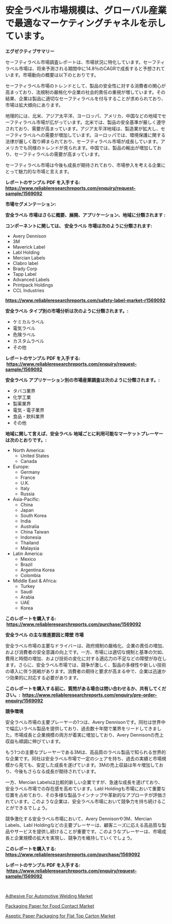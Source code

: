 <p><h1>安全ラベル市場規模は、グローバル産業で最適なマーケティングチャネルを示しています。</h1></p><p><strong>エグゼクティブサマリー</strong></p>
<p><p>セーフティラベル市場調査レポートは、市場状況に特化しています。セーフティラベル市場は、将来予測される期間中に14.8％のCAGRで成長すると予想されています。市場動向の概要は以下のとおりです。 </p><p>セーフティラベル市場のトレンドとして、製品の安全性に対する消費者の関心が高まっており、法規制の厳格化や企業の社会的責任の重視が増しています。その結果、企業は製品に適切なセーフティラベルを付与することが求められており、市場は拡大傾向にあります。</p><p>地理的には、北米、アジア太平洋、ヨーロッパ、アメリカ、中国などの地域でセーフティラベル市場が広がっています。北米では、製品の安全基準が厳しく遵守されており、需要が高まっています。アジア太平洋地域は、製造業が拡大し、セーフティラベルへの需要が増加しています。ヨーロッパでは、環境保護に関する法律が厳しく取り締まられており、セーフティラベル市場が成長しています。アメリカでも同様のトレンドが見られます。中国では、製品の輸出が増加しており、セーフティラベルの需要が高まっています。</p><p>セーフティラベル市場は今後も成長が期待されており、市場参入を考える企業にとって魅力的な市場と言えます。</p></p>
<p><strong>レポートのサンプル PDF を入手する: <a href="https://www.reliableresearchreports.com/enquiry/request-sample/1569092">https://www.reliableresearchreports.com/enquiry/request-sample/1569092</a></strong></p>
<p><strong>市場セグメンテーション:</strong></p>
<p><strong> 安全ラベル 市場はさらに概要、展開、アプリケーション、地域に分類されます :</strong></p>
<p><strong>コンポーネントに関しては、 安全ラベル 市場は次のように分類されます: &nbsp;</strong></p>
<p><ul><li>Avery Dennison</li><li>3M</li><li>Maverick Label</li><li>Labl Holding</li><li>Mercian Labels</li><li>Clabro label</li><li>Brady Corp</li><li>Tapp Label</li><li>Advanced Labels</li><li>Printpack Holdings</li><li>CCL Industries</li></ul></p>
<p><strong><a href="https://www.reliableresearchreports.com/safety-label-market-r1569092">https://www.reliableresearchreports.com/safety-label-market-r1569092</a></strong></p>
<p><strong> 安全ラベル タイプ別の市場分析は次のように分類されます。:</strong></p>
<p><ul><li>ケミカルラベル</li><li>電気ラベル</li><li>危険ラベル</li><li>カスタムラベル</li><li>その他</li></ul></p>
<p><strong>レポートのサンプル PDF を入手する: &nbsp;<a href="https://www.reliableresearchreports.com/enquiry/request-sample/1569092">https://www.reliableresearchreports.com/enquiry/request-sample/1569092</a></strong></p>
<p><strong> 安全ラベル アプリケーション別の市場産業調査は次のように分類されます。:</strong></p>
<p><ul><li>タバコ業界</li><li>化学工業</li><li>製薬業界</li><li>電気・電子業界</li><li>食品・飲料業界</li><li>その他</li></ul></p>
<p><strong>地域に関して言えば、安全ラベル 地域ごとに利用可能なマーケットプレーヤーは次のとおりです。:</strong></p>
<p><ul>
    <li>
        North America:
        <ul>
            <li>United States</li>
            <li>Canada</li>
        </ul>
    </li>
    <li>
        Europe:
        <ul>
            <li>Germany</li>
            <li>France</li>
            <li>U.K.</li>
            <li>Italy</li>
            <li>Russia</li>
        </ul>
    </li>
    <li>
        Asia-Pacific:
        <ul>
            <li>China</li>
            <li>Japan</li>
            <li>South Korea</li>
            <li>India</li>
            <li>Australia</li>
            <li>China Taiwan</li>
            <li>Indonesia</li>
            <li>Thailand</li>
            <li>Malaysia</li>
        </ul>
    </li>
    <li>
        Latin America:
        <ul>
            <li>Mexico</li>
            <li>Brazil</li>
            <li>Argentina Korea</li>
            <li>Colombia</li>
        </ul>
    </li>
    <li>
        Middle East & Africa:
        <ul>
            <li>Turkey</li>
            <li>Saudi</li>
            <li>Arabia</li>
            <li>UAE</li>
            <li>Korea</li>
        </ul>
    </li>
    </ul></p>
<p><strong>このレポートを購入する: &nbsp;<a href="https://www.reliableresearchreports.com/purchase/1569092">https://www.reliableresearchreports.com/purchase/1569092</a></strong></p>
<p><strong>安全ラベル の主な推進要因と障壁 市場</strong></p>
<p><p>安全ラベル市場の主要なドライバーは、政府規制の厳格化、企業の責任の増加、および消費者の安全意識の向上です。一方、市場には適切な規制と基準の欠如、費用と時間の増加、および技術の変化に対する適応力の不足などの障壁が存在します。さらに、安全ラベル市場では、競争が激しく、製品の多様性や新しい技術の導入に伴う挑戦があります。消費者の期待と要求が高まる中で、企業は迅速かつ効果的に対応する必要があります。</p></p>
<p><strong>このレポートを購入する前に、質問がある場合は問い合わせるか、共有してください。:&nbsp; <a href="https://www.reliableresearchreports.com/enquiry/pre-order-enquiry/1569092">https://www.reliableresearchreports.com/enquiry/pre-order-enquiry/1569092</a></strong></p>
<p><strong>競争環境</strong></p>
<p><p>安全ラベル市場の主要プレーヤーの1つは、Avery Dennisonです。同社は世界中で幅広いラベル製品を提供しており、過去数十年間で業界をリードしてきました。市場成長と企業規模の両方が着実に増加しており、Avery Dennisonの売上収益も順調に伸びています。</p><p>もう1つの主要なプレーヤーである3Mは、高品質のラベル製品で知られる世界的な企業です。同社は安全ラベル市場で一定のシェアを持ち、過去の実績と市場規模から見ても、安定した成長を遂げています。3Mの売上収益は年々増加しており、今後もさらなる成長が期待されています。</p><p>一方、Mercian Labelsは比較的新しい企業ですが、急速な成長を遂げており、安全ラベル市場での存在感を高めています。Labl Holdingも市場において重要な位置を占めており、その多様な製品ラインナップや革新的なアプローチが評価されています。このような企業は、安全ラベル市場において競争力を持ち続けることができるでしょう。</p><p>競争激化する安全ラベル市場において、Avery Dennisonや3M、Mercian Labels、Labl Holdingなどの主要プレーヤーは、顧客ニーズに応える高品質な製品やサービスを提供し続けることが重要です。このようなプレーヤーは、市場成長と企業規模の拡大を実現し、競争力を維持していくでしょう。</p></p>
<p><strong>このレポートを購入する: &nbsp; <a href="https://www.reliableresearchreports.com/purchase/1569092">https://www.reliableresearchreports.com/purchase/1569092</a></strong></p>
<p><strong>レポートのサンプル PDF を入手する: &nbsp;<a href="https://www.reliableresearchreports.com/enquiry/request-sample/1569092">https://www.reliableresearchreports.com/enquiry/request-sample/1569092</a></strong><strong></strong></p>
<p>&nbsp;</p>
<p><p><a href="https://www.linkedin.com/pulse/adhesive-automotive-welding-market-size-growth-segmentation-e8rqe?trackingId=WJfK13eRf4zEpc9Kw%2BsK5w%3D%3D">Adhesive For Automotive Welding Market</a></p><p><a href="https://www.linkedin.com/pulse/packaging-paper-food-contact-market-size-furnishes-valuable-xhqne?trackingId=JFiGZ4azEt9fGQQgESfiQQ%3D%3D">Packaging Paper for Food Contact Market</a></p><p><a href="https://www.linkedin.com/pulse/aseptic-paper-packaging-flat-top-carton-market-size-furnishes-i7sie?trackingId=7nO8HO%2FDddifie%2BQiHiNgg%3D%3D">Aseptic Paper Packaging for Flat Top Carton Market</a></p></p>